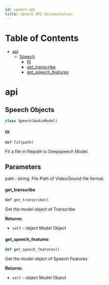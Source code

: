 ```yaml
---
id: speech-api
title: Speech API Documentation
---
```


# Table of Contents

- [api](#api)
  - [Speech](#api.Speech)
    - [fit](#api.Speech.fit)
    - [get_transcribe](#api.Speech.get_transcribe)
    - [get_speech_features](#api.Speech.get_speech_features)

<a id="api"></a>

# api

<a id="api.Speech"></a>

## Speech Objects

```python
class Speech(AudioModel)
```

<a id="api.Speech.fit"></a>

#### fit

```python
def fit(path)
```

Fit a file in filepath to Deepspeech Model.

## Parameters

path : string,
File Path of Video/Sound file format.

<a id="api.Speech.get_transcribe"></a>

#### get_transcribe

```python
def get_transcribe()
```

Get the model object of Transcribe

**Returns**:

- `self` - object
  Model Object

<a id="api.Speech.get_speech_features"></a>

#### get_speech_features

```python
def get_speech_features()
```

Get the model object of Speech Features

**Returns**:

- `self` - object
  Model Object
